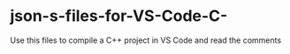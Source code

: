 # json-s-files-for-VS-Code-C-
Use this files to compile a C++ project in VS Code and read the comments

